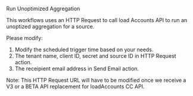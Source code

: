 Run Unoptimized Aggregation

This workflows uses an HTTP Request to call load Accounts API to run an unoptized aggregation for a source.

Please modify:
1. Modify the scheduled trigger time based on your needs.
2. The tenant name, client ID, secret and source ID in HTTP Request action.
3. The receipient email address in Send Email action.

Note: This HTTP Request URL will have to be modified once we receive a V3 or a BETA API replacement for loadAccounts CC API.